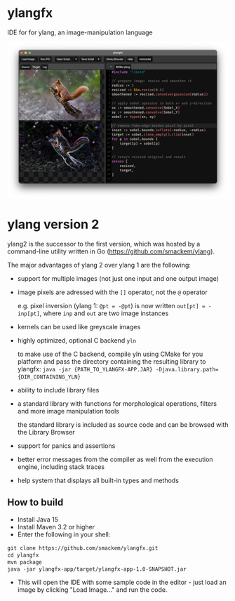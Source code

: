 # ylangfx
IDE for for ylang, an image-manipulation language

![screenshot1](https://github.com/smackem/ylangfx/blob/master/ylangfx-app/src/site/doc/screenshot1.png "Screenshot1")

# ylang version 2
ylang2 is the successor to the first version, which was hosted by a command-line utility written in Go (https://github.com/smackem/ylang).

The major advantages of ylang 2 over ylang 1 are the following:
- support for multiple images (not just one input and one output image)
- image pixels are adressed with the `[]` operator, not the `@` operator

  e.g. pixel inversion (ylang 1: `@pt = -@pt`) is now written `out[pt] = -inp[pt]`, where `inp` and `out` are two image instances
- kernels can be used like greyscale images
- highly optimized, optional C backend `yln`

  to make use of the C backend, compile yln using CMake for you platform and pass the directory containing the resulting library to ylangfx:
  `java -jar {PATH_TO_YLANGFX-APP.JAR} -Djava.library.path={DIR_CONTAINING_YLN}`
- ability to include library files
- a standard library with functions for morphological operations, filters and more image manipulation tools

  the standard library is included as source code and can be browsed with the Library Browser
- support for panics and assertions
- better error messages from the compiler as well from the execution engine, including stack traces
- help system that displays all built-in types and methods

## How to build

- Install Java 15
- Install Maven 3.2 or higher
- Enter the following in your shell:

```
git clone https://github.com/smackem/ylangfx.git
cd ylangfx
mvn package
java -jar ylangfx-app/target/ylangfx-app-1.0-SNAPSHOT.jar
```

- This will open the IDE with some sample code in the editor - just load an image by clicking "Load Image..." and run the code.
